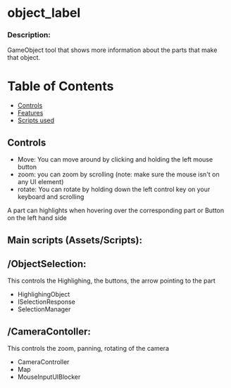# object_label
### Description:
GameObject tool that shows more information about the parts that make that object.

# Table of Contents 

  - [Controls](#Controls)  
  - [Features](#Features)  
  - [Scripts used](#Scripts)  


<a name="Controls"/>

## Controls
- Move: You can move around by clicking and holding the left mouse button 
- zoom: you can zoom by scrolling (note: make sure the mouse isn't on any UI element)
- rotate: You can rotate by holding down the left control key on your keyboard and scrolling


<a name="Features"/>
A part can highlights when hovering over the corresponding part or Button on the left hand side

<a name="Scripts"/>

## Main scripts (Assets/Scripts):

## /ObjectSelection:

This controls the Highlighing, the buttons, the arrow pointing to the part
  - HighlighingObject
  - ISelectionResponse
  - SelectionManager


## /CameraContoller:

This controls the zoom, panning, rotating of the camera
  - CameraController
  - Map
  - MouseInputUIBlocker
  
